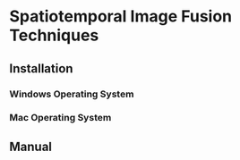 # Spatiotemporal Image Fusion Techniques




## Installation

### Windows Operating System


### Mac Operating System



## Manual
